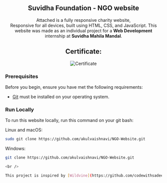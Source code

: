 <div align="center">
  <h2 align="center">Suvidha Foundation - NGO website</h2>

  Attached is a fully responsive charity website, <br />Responsive for all devices, built using HTML, CSS, and JavaScript.
  This website was made as an individual project for a **Web Development** internship at **Suvidha Mahila Mandal**.

## Certificate:

  ![Certificate](https://github.com/akulvaishnavi/NGO-Website/assets/98584106/5e7c6e86-fa13-4e96-8715-e9f3cfc5551e)
</div>

### Prerequisites

Before you begin, ensure you have met the following requirements:

* [Git](https://git-scm.com/downloads "Download Git") must be installed on your operating system.

### Run Locally

To run this website locally, run this command on your git bash:

Linux and macOS:

```bash
sudo git clone https://github.com/akulvaishnavi/NGO-Website.git
```

Windows:

```bash
git clone https://github.com/akulvaishnavi/NGO-Website.git

<br />

This project is inspired by [Wildvine](https://github.com/codewithsadee/wildvine)
